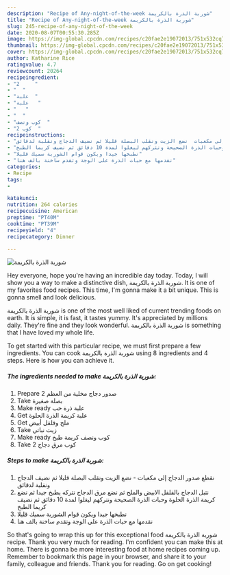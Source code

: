 ```yaml
---
description: "Recipe of Any-night-of-the-week شوربة الذرة بالكريمة"
title: "Recipe of Any-night-of-the-week شوربة الذرة بالكريمة"
slug: 245-recipe-of-any-night-of-the-week
date: 2020-08-07T00:55:30.285Z
image: https://img-global.cpcdn.com/recipes/c20fae2e19072013/751x532cq70/الصورة-الرئيسية-لوصفةشوربة-الذرة-بالكريمة.jpg
thumbnail: https://img-global.cpcdn.com/recipes/c20fae2e19072013/751x532cq70/الصورة-الرئيسية-لوصفةشوربة-الذرة-بالكريمة.jpg
cover: https://img-global.cpcdn.com/recipes/c20fae2e19072013/751x532cq70/الصورة-الرئيسية-لوصفةشوربة-الذرة-بالكريمة.jpg
author: Katharine Rice
ratingvalue: 4.7
reviewcount: 20264
recipeingredient:
- "2     "
- "  "
- "علبة  "
- "علبة   "
- "   "
- "  "
- "كوب ونصف  "
- "2 كوب  "
recipeinstructions:
- "نقطع صدور الدجاج إلى مكعبات  نضع الزيت ونقلب البصلة قليلا ثم نضيف الدجاج ونقلبة لدقائق"
- "نتبل الدجاج بالفلفل الابيض والملح ثم نضع مرق الدجاج نتركه يطبخ جيدا ثم نضع كريمة الذرة الحلوة وحبات الذرة الصحيحة ونتركهم ليغلوا لمدة 10 دقائق ثم نضيف كريما الطبخ"
- "نطبخها جيدا ويكون قوام الشوربة سميك قليلا"
- "نقدمها مع حبات الذرة على الوجة وتقدم ساخنة بالف هنا"
categories:
- Recipe
tags:
- 

katakunci:  
nutrition: 264 calories
recipecuisine: American
preptime: "PT40M"
cooktime: "PT39M"
recipeyield: "4"
recipecategory: Dinner

---
```



![شوربة الذرة بالكريمة](https://img-global.cpcdn.com/recipes/c20fae2e19072013/751x532cq70/الصورة-الرئيسية-لوصفةشوربة-الذرة-بالكريمة.jpg)

Hey everyone, hope you're having an incredible day today. Today, I will show you a way to make a distinctive dish, شوربة الذرة بالكريمة. It is one of my favorites food recipes. This time, I'm gonna make it a bit unique. This is gonna smell and look delicious.



شوربة الذرة بالكريمة is one of the most well liked of current trending foods on earth. It is simple, it is fast, it tastes yummy. It's appreciated by millions daily. They're fine and they look wonderful. شوربة الذرة بالكريمة is something that I have loved my whole life.


To get started with this particular recipe, we must first prepare a few ingredients. You can cook شوربة الذرة بالكريمة using 8 ingredients and 4 steps. Here is how you can achieve it.

<!--inarticleads1-->

##### The ingredients needed to make شوربة الذرة بالكريمة:

1. Prepare 2 صدور دجاج مخلية من العظم
1. Take  بصلة صغيرة
1. Make ready علبة ذرة حب
1. Get علبة كريمة الذرة الحلوة
1. Get  ملح وفلفل أبيض
1. Take  زيت نباتي
1. Make ready كوب ونصف كريمة طبخ
1. Take 2 كوب مرق دجاج




<!--inarticleads2-->

##### Steps to make شوربة الذرة بالكريمة:

1. نقطع صدور الدجاج إلى مكعبات  - نضع الزيت ونقلب البصلة قليلا ثم نضيف الدجاج ونقلبة لدقائق
1. نتبل الدجاج بالفلفل الابيض والملح ثم نضع مرق الدجاج نتركه يطبخ جيدا ثم نضع كريمة الذرة الحلوة وحبات الذرة الصحيحة ونتركهم ليغلوا لمدة 10 دقائق ثم نضيف كريما الطبخ
1. نطبخها جيدا ويكون قوام الشوربة سميك قليلا
1. نقدمها مع حبات الذرة على الوجة وتقدم ساخنة بالف هنا




So that's going to wrap this up for this exceptional food شوربة الذرة بالكريمة recipe. Thank you very much for reading. I'm confident you can make this at home. There is gonna be more interesting food at home recipes coming up. Remember to bookmark this page in your browser, and share it to your family, colleague and friends. Thank you for reading. Go on get cooking!
